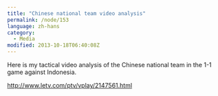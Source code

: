 ```yaml
---
title: "Chinese national team video analysis"
permalink: /node/153
language: zh-hans
category:
  - Media
modified: 2013-10-18T06:40:08Z
---
```


Here is my tactical video analysis of the Chinese national team in the 1-1 game against Indonesia.

<http://www.letv.com/ptv/vplay/2147561.html>
